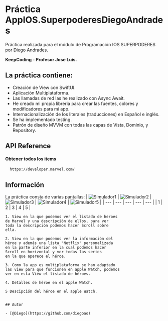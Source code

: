 # Práctica AppIOS.SuperpoderesDiegoAndrades

Práctica realizada para el módulo de Programación IOS SUPERPODERES por Diego Andrades.

**KeepCoding - Profesor Jose Luis.**

## La práctica contiene:
- Creación de View con SwiftUI.
- Aplicación Multiplataforma.
- Las llamadas de red las he realizado con Async Await.
- He creado mi propia libreria para crear las fuentes, colores y modificadores para mi app.
- Internacionalización de los literales (traducciones) en Español e inglés.
- Se ha implementado testing.
- Patrón de diseño MVVM con todas las capas de Vista, Dominio, y Repository.


## API Reference

#### Obtener todos los items

```http
  https://developer.marvel.com/
```

## Información

La práctica consta de varias pantallas:
| ![Simulador1](https://github.com/diegoao/AppIOS.SuperpoderesDiegoAndrades/blob/main/PhotosGit/foto1.png) | ![Simulador2](https://github.com/diegoao/AppIOS.SuperpoderesDiegoAndrades/blob/main/PhotosGit/foto2.png) | ![Simulador3](https://github.com/diegoao/AppIOS.SuperpoderesDiegoAndrades/blob/main/PhotosGit/foto3.png) | ![Simulador4](https://github.com/diegoao/AppIOS.SuperpoderesDiegoAndrades/blob/main/PhotosGit/foto4.png) | ![Simulador5](https://github.com/diegoao/AppIOS.SuperpoderesDiegoAndrades/blob/main/PhotosGit/foto5.png) |
| --- | --- | --- | --- | --- | 
| 1 | 2 | 3 | 4 | 5 |

```
1. View en la que podemos ver el listado de heroes
de Marvel y una descripción de ellos, para ver
toda la descripción podemos hacer Scroll sobre
ella.
```
```
2. View en la que podemos ver la información del
héroe y además una lista "Netflix" personalizada
en la parte inferior en la cual podemos hacer
Scroll en horizontal y ver todas las series
en la que aperece el héroe.
```
```
3. Como la app es multiplataforma se han adaptado
las view para que funcionen en apple Watch, podemos
ver en esta Viéw el listado de héroes.
```
```
4. Detalles de héroe en el apple Watch.
```
```
5 Descipción del héroe en el apple Watch.
```
```

## Autor

- [@Diego](https://github.com/diegoao)
